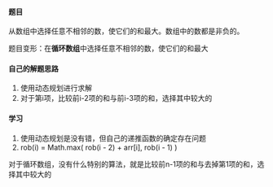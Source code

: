 #### 题目
从数组中选择任意不相邻的数，使它们的和最大。数组中的数都是非负的。

题目变形：在**循环数组**中选择任意不相邻的数，使它们的和最大

#### 自己的解题思路
1. 使用动态规划进行求解
1. 对于第i项，比较前i-2项的和与前i-3项的和，选择其中较大的

#### 学习
1. 使用动态规划是没有错，但自己的递推函数的确定存在问题
1. rob(i) = Math.max( rob(i - 2) + arr[i], rob(i - 1) )

对于循环数组，没有什么特别的算法，就是比较前n-1项的和与去掉第1项的和，选择其中较大的
